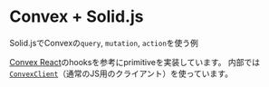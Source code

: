 # Convex + Solid.js

Solid.jsでConvexの`query`, `mutation`, `action`を使う例

[Convex React](https://docs.convex.dev/client/react)のhooksを参考にprimitiveを実装しています。
内部では[`ConvexClient`](https://docs.convex.dev/client/javascript)（通常のJS用のクライアント）を使っています。
